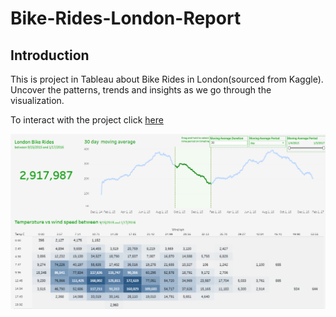 # Bike-Rides-London-Report

## Introduction
This is project in Tableau about Bike Rides in London(sourced from Kaggle). Uncover the patterns, trends and insights as we go through the visualization.

To interact with the project click [here](https://public.tableau.com/app/profile/ivan.valkov/viz/BikeRidesLondon_Report/BikeRides_Report)

![](final.png)
